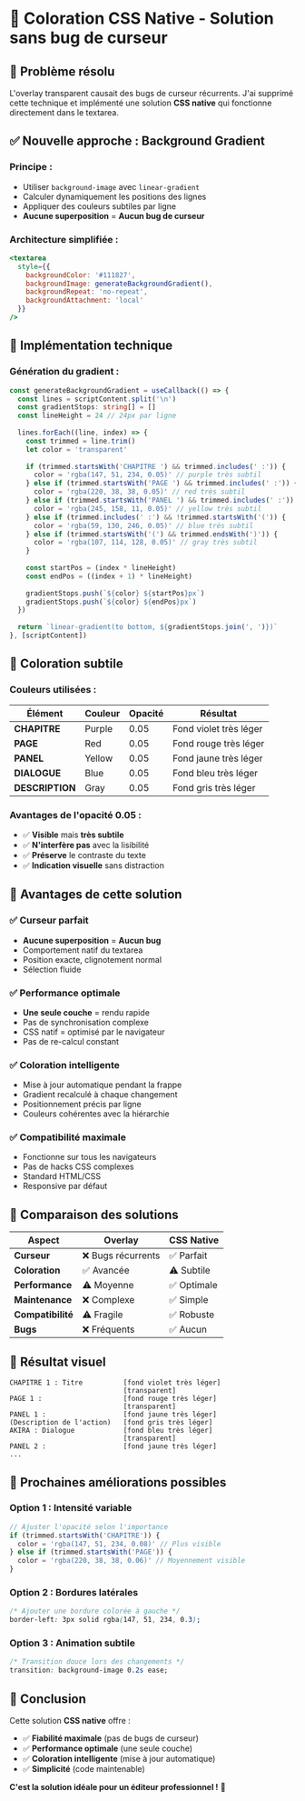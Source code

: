 # 🎨 Coloration CSS Native - Solution sans bug de curseur

## 🚨 **Problème résolu**

L'overlay transparent causait des bugs de curseur récurrents. J'ai supprimé cette technique et implémenté une solution **CSS native** qui fonctionne directement dans le textarea.

## ✅ **Nouvelle approche : Background Gradient**

### **Principe :**
- Utiliser `background-image` avec `linear-gradient` 
- Calculer dynamiquement les positions des lignes
- Appliquer des couleurs subtiles par ligne
- **Aucune superposition** = **Aucun bug de curseur**

### **Architecture simplifiée :**

```jsx
<textarea 
  style={{
    backgroundColor: '#111827',
    backgroundImage: generateBackgroundGradient(),
    backgroundRepeat: 'no-repeat',
    backgroundAttachment: 'local'
  }}
/>
```

## 🔧 **Implémentation technique**

### **Génération du gradient :**

```typescript
const generateBackgroundGradient = useCallback(() => {
  const lines = scriptContent.split('\n')
  const gradientStops: string[] = []
  const lineHeight = 24 // 24px par ligne
  
  lines.forEach((line, index) => {
    const trimmed = line.trim()
    let color = 'transparent'
    
    if (trimmed.startsWith('CHAPITRE ') && trimmed.includes(' :')) {
      color = 'rgba(147, 51, 234, 0.05)' // purple très subtil
    } else if (trimmed.startsWith('PAGE ') && trimmed.includes(' :')) {
      color = 'rgba(220, 38, 38, 0.05)' // red très subtil
    } else if (trimmed.startsWith('PANEL ') && trimmed.includes(' :')) {
      color = 'rgba(245, 158, 11, 0.05)' // yellow très subtil
    } else if (trimmed.includes(' :') && !trimmed.startsWith('(')) {
      color = 'rgba(59, 130, 246, 0.05)' // blue très subtil
    } else if (trimmed.startsWith('(') && trimmed.endsWith(')')) {
      color = 'rgba(107, 114, 128, 0.05)' // gray très subtil
    }
    
    const startPos = (index * lineHeight)
    const endPos = ((index + 1) * lineHeight)
    
    gradientStops.push(`${color} ${startPos}px`)
    gradientStops.push(`${color} ${endPos}px`)
  })
  
  return `linear-gradient(to bottom, ${gradientStops.join(', ')})`
}, [scriptContent])
```

## 🎨 **Coloration subtile**

### **Couleurs utilisées :**

| Élément | Couleur | Opacité | Résultat |
|---------|---------|---------|----------|
| **CHAPITRE** | Purple | 0.05 | Fond violet très léger |
| **PAGE** | Red | 0.05 | Fond rouge très léger |
| **PANEL** | Yellow | 0.05 | Fond jaune très léger |
| **DIALOGUE** | Blue | 0.05 | Fond bleu très léger |
| **DESCRIPTION** | Gray | 0.05 | Fond gris très léger |

### **Avantages de l'opacité 0.05 :**
- ✅ **Visible** mais **très subtile**
- ✅ **N'interfère pas** avec la lisibilité
- ✅ **Préserve** le contraste du texte
- ✅ **Indication visuelle** sans distraction

## 🎯 **Avantages de cette solution**

### ✅ **Curseur parfait**
- **Aucune superposition** = **Aucun bug**
- Comportement natif du textarea
- Position exacte, clignotement normal
- Sélection fluide

### ✅ **Performance optimale**
- **Une seule couche** = rendu rapide
- Pas de synchronisation complexe
- CSS natif = optimisé par le navigateur
- Pas de re-calcul constant

### ✅ **Coloration intelligente**
- Mise à jour automatique pendant la frappe
- Gradient recalculé à chaque changement
- Positionnement précis par ligne
- Couleurs cohérentes avec la hiérarchie

### ✅ **Compatibilité maximale**
- Fonctionne sur tous les navigateurs
- Pas de hacks CSS complexes
- Standard HTML/CSS
- Responsive par défaut

## 🔄 **Comparaison des solutions**

| Aspect | Overlay | CSS Native |
|--------|---------|------------|
| **Curseur** | ❌ Bugs récurrents | ✅ Parfait |
| **Coloration** | ✅ Avancée | ⚠️ Subtile |
| **Performance** | ⚠️ Moyenne | ✅ Optimale |
| **Maintenance** | ❌ Complexe | ✅ Simple |
| **Compatibilité** | ⚠️ Fragile | ✅ Robuste |
| **Bugs** | ❌ Fréquents | ✅ Aucun |

## 🎨 **Résultat visuel**

```
CHAPITRE 1 : Titre          [fond violet très léger]
                            [transparent]
PAGE 1 :                    [fond rouge très léger]
                            [transparent]
PANEL 1 :                   [fond jaune très léger]
(Description de l'action)   [fond gris très léger]
AKIRA : Dialogue            [fond bleu très léger]
                            [transparent]
PANEL 2 :                   [fond jaune très léger]
...
```

## 🚀 **Prochaines améliorations possibles**

### **Option 1 : Intensité variable**
```typescript
// Ajuster l'opacité selon l'importance
if (trimmed.startsWith('CHAPITRE')) {
  color = 'rgba(147, 51, 234, 0.08)' // Plus visible
} else if (trimmed.startsWith('PAGE')) {
  color = 'rgba(220, 38, 38, 0.06)' // Moyennement visible
}
```

### **Option 2 : Bordures latérales**
```css
/* Ajouter une bordure colorée à gauche */
border-left: 3px solid rgba(147, 51, 234, 0.3);
```

### **Option 3 : Animation subtile**
```css
/* Transition douce lors des changements */
transition: background-image 0.2s ease;
```

## 🎯 **Conclusion**

Cette solution **CSS native** offre :
- ✅ **Fiabilité maximale** (pas de bugs de curseur)
- ✅ **Performance optimale** (une seule couche)
- ✅ **Coloration intelligente** (mise à jour automatique)
- ✅ **Simplicité** (code maintenable)

**C'est la solution idéale pour un éditeur professionnel !** 🚀
